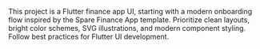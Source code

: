 <!-- Use this file to provide workspace-specific custom instructions to Copilot. For more details, visit https://code.visualstudio.com/docs/copilot/copilot-customization#_use-a-githubcopilotinstructionsmd-file -->

This project is a Flutter finance app UI, starting with a modern onboarding flow inspired by the Spare Finance App template. Prioritize clean layouts, bright color schemes, SVG illustrations, and modern component styling. Follow best practices for Flutter UI development.
